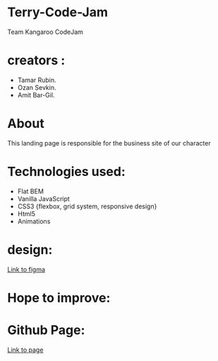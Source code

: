 # Terry-Code-Jam

Team Kangaroo CodeJam

# creators :

- Tamar Rubin.
- Ozan Sevkin.
- Amit Bar-Gil.

# About

This landing page is responsible for the business site of our character

# Technologies used:

- Flat BEM
- Vanilla JavaScript
- CSS3 {flexbox, grid system, responsive design}
- Html5
- Animations

# design:

[Link to figma](https://www.figma.com/file/X3ltYVODKdKdsM0nzlgVSz/Terry-Code-Jam?node-id=0%3A1)

# Hope to improve:

# Github Page:

[Link to page](https://amitgit217.github.io/Terry-Code-Jam-Business/)
